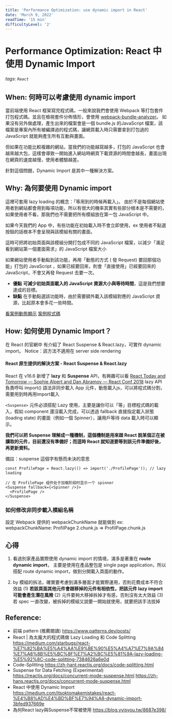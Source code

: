 ```yaml
---
title: 'Performance Optimization: use dynamic import in React'
date: 'March 9, 2022'
readTime: '15 min'
difficultyLevel: '2'
---
```


# Performance Optimization: React 中使用 Dynamic Import

###### tags: `React`

## When: 何時可以考慮使用 dynamic import
當前端使用 React 框架寫完程式碼，一般來說我們會使用 Webpack 等打包套件打包程式碼。並且在檢視套件分佈情形，會使用 [webpack-bundle-analyzer](https://www.npmjs.com/package/webpack-bundle-analyzer)。
如果沒有另外做處理，產生出來的檔案會是一個 bundle.js 的JavaScript 檔案，該檔案是專案內所有被編譯過的程式碼，讓網頁載入時只需要拿到打包過的 JavaScript 就能夠產生所有互動與畫面。

但如果在功能比較複雜的網站，當我們的功能越寫越多，打包的 JavaScript 也會越來越大包，這樣會導致一開始進入網站時網頁下載資源的時間會越長，畫面出現在網頁的速度越慢，使用者體驗越差。

針對這個問題，Dynamic Import 是其中一種解決方案。

## Why: 為何要使用 Dynamic import

這裡可套用 lazy loading 的概念：「等用到的時候再載入」。
由於不是每個網站使用者到網站都會用到每項功能，所以有很大的機率其實有些部分根本是不需要的，如果使用者不看，那我們也不需要把所有模組放在第一包 JavaScript 中。

如果今天我們的 App 中，有些功能在初始載入時不會立即使用，ex 使用者不點選按鈕的話根本不會呈現與該模組有關的畫面。

這時可把將初始頁面與該模組分開打包成不同的 JavaScript 檔案，以減少「滿足看到網站第一個畫面需求」的 JavaScript 檔案大小

如果網站使用者手動點到該功能，再用「動態的方式 ( 發 Request) 要回那個功能」打包的 JavaScript ，如果已經要回來，則會「直接使用」已經要回來的 JavaScript，不會又再發 Request 去要一次。

- **優點**
**可減少初始頁面載入的 JavaScript 資源大小與等待時間**，這是我們想要達成的目標。
- **缺點**
在手動點選該功能時，由於需要額外載入該模組對應的 JavaScript 資源，比起原本會多花一些時間。

[看案例動態顯示](https://www.patterns.dev/posts/dynamic-import/)
[案例程式碼](https://codesandbox.io/s/dynamicimport-forked-lr9bp?file=/src/components/ChatInput.js)

## How: 如何使用 Dynamic Import？
在 React 的官網中 有介紹了 React Suspense & React.lazy，可實作 dynamic import。
Notice：該方法不適用在 server side rendering

#### React 原生提供的解決方案 - React Suspense & React.lazy
React 在 v16.6 新增了 **lazy** 和 **Suspense** API，有興趣可以看 [React Today and Tomorrow — Sophie Alpert and Dan Abramov — React Conf 2018](https://www.youtube.com/watch?v=V-QO-KO90iQ&ab_channel=ReactConf)
lazy API 負責呼叫 import() 語法非同步載入 App 元件，動態載入js，可以將程式碼分割，需要用到時再用import載入

`<Suspense>` 元件必須搭配 Lazy 使用，主要是讓你可以「等」目標程式碼的載入，假如 component 還沒載入完成，可以透過 fallback 直接指定載入狀態 (loading state) 的畫面（例如一個 Spinner），讓用戶等待 data 載入時可以顯示。

**我們可以把 Suspense 理解成一種機制，這個機制是用來跟 React 說某個正在被讀取的元件，目前還沒有準備好；而這時 React 就知道要等到該元件準備好後，再更新資料。**

備註：suspense 這個字有懸而未決的意思
```typescript=
const ProfilePage = React.lazy(() => import('./ProfilePage')); // lazy loading

// 在 ProfilePage 组件处于加载阶段时显示一个 spinner
<Suspense fallback={<Spinner />}>
  <ProfilePage />
</Suspense>
```
### 如何修改非同步載入模組名稱
設定 Webpack 提供的 webpackChunkName 就能做到
ex: webpackChunkName: ProfilPage
2.chunk.js => ProfilPage.chunk.js

## 心得
1. 看過別家產品實際使用 dynamic import 的情境，滿多是著重在 **route dynamic import**，
主要是使用在產品整包是 single page application，所以搭配  route dynamic import，做到分開載入頁面的動作。

2. by 模組的拆法，確實要考慮到滿多層面才能實際運用，否則花費成本不符合效益
(1) **若該頁面其他元件會跟移掉的元件有相依性，把該元件 lazy import 可能會產生潛在風險**
(2) 元件要夠大移掉拆掉才有感，否則沒有太大效益
(3) 若 spec 一直改變，被拆掉的模組又說要一開始就使用，就要把該手法拔掉

## Reference:
- 前端 pattern (推薦閱讀)
https://www.patterns.dev/posts/
- React | 為太龐大的程式碼做 Lazy Loading 和 Code Splitting
https://medium.com/starbugs/react-%E7%82%BA%E5%A4%AA%E9%BE%90%E5%A4%A7%E7%9A%84%E7%A8%8B%E5%BC%8F%E7%A2%BC%E5%81%9A-lazy-loading-%E5%92%8C-code-splitting-7384626a6e0d
- Code-Splitting
https://zh-hant.reactjs.org/docs/code-splitting.html
- Suspense for Data Fetching (Experimental)
https://reactjs.org/docs/concurrent-mode-suspense.html
https://zh-hans.reactjs.org/docs/concurrent-mode-suspense.html
- React 中使用 Dynamic Import
https://medium.com/itsoktomakemistakes/react-%E4%B8%AD%E4%BD%BF%E7%94%A8-dynamic-import-3bfed937669e
- 為何React lazy與Suspense不常被使用
https://blog.yyisyou.tw/8687e398/